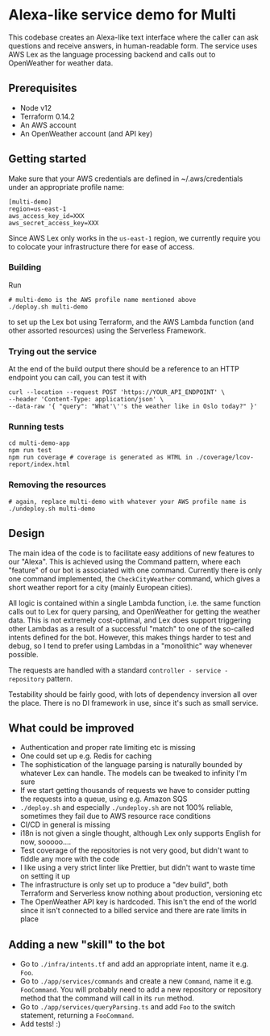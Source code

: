 # Alexa-like service demo for Multi

This codebase creates an Alexa-like text interface where the caller can
ask questions and receive answers, in human-readable form. The service uses
AWS Lex as the language processing backend and calls out to OpenWeather for
weather data.

## Prerequisites

* Node v12
* Terraform 0.14.2
* An AWS account
* An OpenWeather account (and API key)

## Getting started

Make sure that your AWS credentials are defined in ~/.aws/credentials under an appropriate profile name:

```
[multi-demo]
region=us-east-1
aws_access_key_id=XXX
aws_secret_access_key=XXX
```

Since AWS Lex only works in the `us-east-1` region, we currently require you to colocate your infrastructure there for ease of access.

### Building 
Run
```
# multi-demo is the AWS profile name mentioned above
./deploy.sh multi-demo
```

to set up the Lex bot using Terraform, and the AWS Lambda function (and other assorted resources) using the Serverless Framework.

### Trying out the service

At the end of the build output there should be a reference to an HTTP endpoint you can call, you can test it with

```
curl --location --request POST 'https://YOUR_API_ENDPOINT' \
--header 'Content-Type: application/json' \
--data-raw '{ "query": "What'\''s the weather like in Oslo today?" }'
```

### Running tests

```
cd multi-demo-app
npm run test
npm run coverage # coverage is generated as HTML in ./coverage/lcov-report/index.html
```

### Removing the resources

```
# again, replace multi-demo with whatever your AWS profile name is
./undeploy.sh multi-demo
```

## Design

The main idea of the code is to facilitate easy additions of new features to our "Alexa". This is achieved using the Command pattern, where each "feature" of our bot is associated with one command. Currently there is only one command implemented, the `CheckCityWeather` command, which gives a short weather report for a city (mainly European cities).

All logic is contained within a single Lambda function, i.e. the same function calls out to Lex for query parsing, and OpenWeather for getting the weather data. This is not extremely cost-optimal, and Lex does support triggering other Lambdas as a result of a successful "match" to one of the so-called intents defined for the bot. However, this makes things harder to test and debug, so I tend to prefer using Lambdas in a "monolithic" way whenever possible.

The requests are handled with a standard `controller - service - repository` pattern.

Testability should be fairly good, with lots of dependency inversion all over the place. There is no DI framework in use, since it's such as small service.

## What could be improved

* Authentication and proper rate limiting etc is missing
* One could set up e.g. Redis for caching
* The sophistication of the language parsing is naturally bounded by whatever Lex can handle. The models can be tweaked to infinity I'm sure
* If we start getting thousands of requests we have to consider putting the requests into a queue, using e.g. Amazon SQS
* `./deploy.sh` and especially `./undeploy.sh` are not 100% reliable, sometimes they fail due to AWS resource race conditions
* CI/CD in general is missing
* i18n is not given a single thought, although Lex only supports English for now, sooooo....
* Test coverage of the repositories is not very good, but didn't want to fiddle any more with the code
* I like using a very strict linter like Prettier, but didn't want to waste time on setting it up
* The infrastructure is only set up to produce a "dev build", both Terraform and Serverless know nothing about production, versioning etc
* The OpenWeather API key is hardcoded. This isn't the end of the world since it isn't connected to a billed service and there are rate limits in place

## Adding a new "skill" to the bot

* Go to `./infra/intents.tf` and add an appropriate intent, name it e.g. `Foo`.
* Go to `./app/services/commands` and create a new `Command`, name it e.g. `FooCommand`. You will probably need to add a new repository or repository method that the command will call in its `run` method.
* Go to `./app/services/queryParsing.ts` and add `Foo` to the switch statement, returning a `FooCommand`.
* Add tests! :)